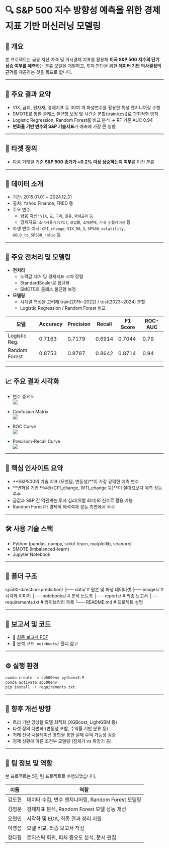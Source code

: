 # 🔍 S&P 500 지수 방향성 예측을 위한 경제지표 기반 머신러닝 모델링

## 📝 개요  
본 프로젝트는 금융 자산 가격 및 거시경제 지표를 활용해 **미국 S&P 500 지수의 단기 상승 여부를 예측**하는 분류 모델을 개발하고, 투자 판단을 위한 **데이터 기반 의사결정의 근거**를 제공하는 것을 목표로 합니다.

---

## 📌 주요 결과 요약  
- VIX, 금리, 원자재, 경제지표 등 30여 개 파생변수를 활용한 특성 엔지니어링 수행  
- SMOTE를 통한 클래스 불균형 보정 및 시간순 분할(train/test)로 과최적화 방지  
- Logistic Regression, Random Forest를 비교 분석 → RF 기준 AUC 0.94  
- **변화율 기반 변수와 S&P 기술지표**가 예측에 가장 큰 영향

---

## 🎯 타겟 정의  
- 다음 거래일 기준 **S&P 500 종가가 +0.2% 이상 상승하는지 여부**를 이진 분류

---

## 📁 데이터 소개  
- 기간: 2015.01.01 ~ 2024.12.31  
- 출처: Yahoo Finance, FRED 등  
- 주요 변수:
  - 금융 자산: `VIX`, `금`, `구리`, `원유`, `국채금리` 등  
  - 경제지표: `소비자물가(CPI)`, `실업률`, `소매판매`, `기대 인플레이션` 등  
- 파생 변수 예시: `CPI_change`, `VIX_MA_5`, `SP500_volatility`, `GOLD_to_SP500_ratio` 등

---

## 🧪 주요 전처리 및 모델링  
- **전처리**
  - 누락값 제거 및 경제지표 시차 정렬  
  - StandardScaler로 정규화  
  - SMOTE로 클래스 불균형 보정  
- **모델링**
  - 시계열 특성을 고려해 train(2015~2022) / test(2023~2024) 분할  
  - Logistic Regression / Random Forest 비교  

| 모델             | Accuracy | Precision | Recall | F1 Score | ROC-AUC |
|------------------|----------|-----------|--------|----------|---------|
| Logistic Reg.    | 0.7163   | 0.7179    | 0.6914 | 0.7044   | 0.79    |
| Random Forest    | 0.8753   | 0.8787    | 0.8642 | 0.8714   | 0.94    |

---

## 📈 주요 결과 시각화

- 변수 중요도  
  ![](./images/feature.png)

- Confusion Matrix  
  ![](./images/confusion.png)

- ROC Curve  
  ![](./images/ROC_Curve.png)

- Precision-Recall Curve  
  ![](./images/Precision_Recall.png)

---

## 🧠 핵심 인사이트 요약  
- **S&P500의 기술 지표 (모멘텀, 변동성)**이 가장 강력한 예측 변수  
- **변화율 기반 변수들(CPI_change, WTI_change 등)**이 절대값보다 예측 성능 우수  
- 금값과 S&P 간 역관계는 투자 심리(위험 회피)의 신호로 활용 가능  
- Random Forest가 경제적 해석력과 성능 측면에서 우수

---

## 🛠 사용 기술 스택  
- Python (pandas, numpy, scikit-learn, matplotlib, seaborn)  
- SMOTE (imbalanced-learn)  
- Jupyter Notebook

---

## 📁 폴더 구조
sp500-direction-prediction/
├── data/ # 원본 및 파생 데이터셋
├── images/ # 시각화 이미지
├── notebooks/ # 분석 노트북
├── reports/ # 최종 보고서
├── requirements.txt # 라이브러리 목록
└── README.md # 프로젝트 설명

---

## 📄 보고서 및 코드  
- 📘 [최종 보고서 PDF](./report/Project_Report.pdf)  
- 📓 분석 코드: `notebooks/` 폴더 참고

---

## ⚙️ 실행 환경  
```bash
conda create -n sp500env python=3.9
conda activate sp500env
pip install -r requirements.txt
```
---

## 🚀 향후 개선 방향
- 트리 기반 앙상블 모델 최적화 (XGBoost, LightGBM 등)
- 타겟 정의 다변화 (변동성 포함, 수익률 기반 분류 등)  
- 거래 전략 시뮬레이션 통합을 통한 실제 수익 가능성 검증  
- 경제 상황에 따른 조건부 모델링 (침체기 vs 확장기 등)

---

## 👥 팀 정보 및 역할
본 프로젝트는 5인 팀 프로젝트로 수행되었습니다.

| 이름  | 역할                                  |
| --- | ----------------------------------- |
| 김도현 | 데이터 수집, 변수 엔지니어링, Random Forest 모델링 |
| 김정운 | 경제지표 분석, Random Forest 모델 성능 개선     |
| 오현민 | 시각화 및 EDA, 최종 결과 정리 지원              |
| 이영섭 | 모델 비교, 최종 보고서 작성                    |
| 장다향 | 로지스틱 회귀, 피처 중요도 분석, 문서 편집           |
